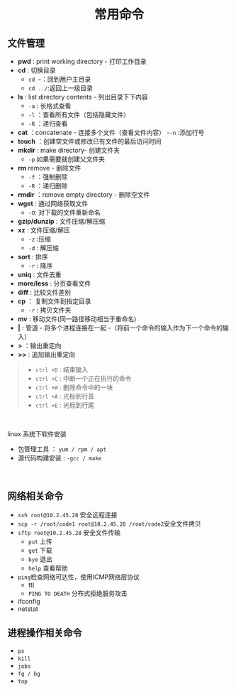 # <center>常用命令

## 文件管理
- **pwd** : print working directory - 打印工作目录
- **cd** : 切换目录
  - `cd ~`：回到用户主目录
  - `cd ../`:返回上一级目录
- **ls** : list directory contents - 列出目录下下内容
  - `-a` : 长格式查看 
  - `-l` ：查看所有文件（包括隐藏文件）
  - `-R` ：递归查看
- **cat** ：concatenate - 连接多个文件（查看文件内容）
    -`-n` :添加行号
- **touch** ：创建空文件或修改已有文件的最后访问时间
- **mkdir** : make directory-  创建文件夹
  - `-p` 如果需要就创建父文件夹
- **rm** remove - 删除文件
  - `-f` ：强制删除
  - `-R` ：递归删除
- **rmdir** ：remove empty directory - 删除空文件
- **wget** : 通过网络获取文件
  - `-O`: 对下载的文件重新命名
- **gzip/dunzip** : 文件压缩/解压缩
- **xz** : 文件压缩/解压
  - `-z` :压缩
  - `-d` : 解压缩
- **sort** : 排序
  - `-r` : 降序
- **uniq** : 文件去重
- **more/less** : 分页查看文件
- **diff** : 比较文件差别
- **cp** ： 复制文件到指定目录
   - `-r` : 拷贝文件夹
- **mv** : 移动文件(同一路径移动相当于重命名)
- **|** : 管道 - 将多个进程连接在一起 -（将前一个命令的输入作为下一个命令的输入）
- **>** ：输出重定向 
- **>>** : 追加输出重定向
  
> - `ctrl +D` : 结束输入
> - `ctrl +C` : 中断一个正在执行的命令
> - `ctrl +W` : 删除命令中的一块
>-  `ctrl +A` : 光标到行首
>-  `ctrl +E` : 光标到行尾

<br>

linux 系统下软件安装
- 包管理工具 ： `yum / rpm / apt`
- 源代码构建安装 : `-gcc / make` 
  
<br>

## 网络相关命令
- `ssh root@10.2.45.28` 安全远程连接
- `scp -r /root/code1 root@10.2.45.28 /root/code2`安全文件拷贝
- `sftp root@10.2.45.28` 安全文件传输
  - `put` 上传
  - `get` 下载
  - `bye` 退出
  - `help` 查看帮助
- `ping`检查网络可达性，使用ICMP网络层协议
  - ttl 
  - `PING TO DEATH` 分布式拒绝服务攻击 
- ifconfig
- netstat  
  
## 进程操作相关命令
- `ps`
- `kill`
- `jobs`
- `fg / bg`
- `top`